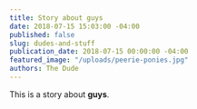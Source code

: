 ```yaml
---
title: Story about guys
date: 2018-07-15 15:03:00 -04:00
published: false
slug: dudes-and-stuff
publication_date: 2018-07-15 00:00:00 -04:00
featured_image: "/uploads/peerie-ponies.jpg"
authors: The Dude
---
```


This is a story about **guys**.